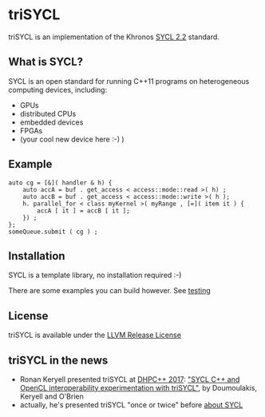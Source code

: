 # triSYCL

triSYCL is an implementation of the Khronos [SYCL 2.2](https://www.khronos.org/registry/SYCL/specs/sycl-2.2.pdf) standard.

## What is SYCL?

SYCL is an open standard for running C++11 programs on heterogeneous computing devices, including:
- GPUs
- distributed CPUs
- embedded devices
- FPGAs
- (your cool new device here :-) )

## Example

```
auto cg = [&]( handler & h) {
    auto accA = buf . get_access < access::mode::read >( h) ;
    auto accB = buf . get_access < access::mode::write >( h );
    h. parallel_for < class myKernel >( myRange , [=]( item it ) {
        accA [ it ] = accB [ it ];
    }) ;
};
someQueue.submit ( cg ) ;
```

## Installation

SYCL is a template library, no installation required :-)

There are some examples you can build however.  See [testing](doc/testing.rst)

## License

triSYCL is available under the [LLVM Release License](https://github.com/triSYCL/triSYCL/blob/master/LICENSE.TXT)

## triSYCL in the news

- Ronan Keryell presented triSYCL at [DHPC++ 2017](http://www.iwocl.org/iwocl-2017/conference-program/): ["SYCL C++ and OpenCL interoperability experimentation with triSYCL"](https://github.com/keryell/ronan/raw/gh-pages/publications/conf/2017/IWOCL-DHCPP/triSYCL/2017-05-16-IWOCL-DHPCC-triSYCL.pdf), by Doumoulakis, Keryell and O'Brien
- actually, he's presented triSYCL "once or twice" before [about SYCL](about-sycl.rst)
